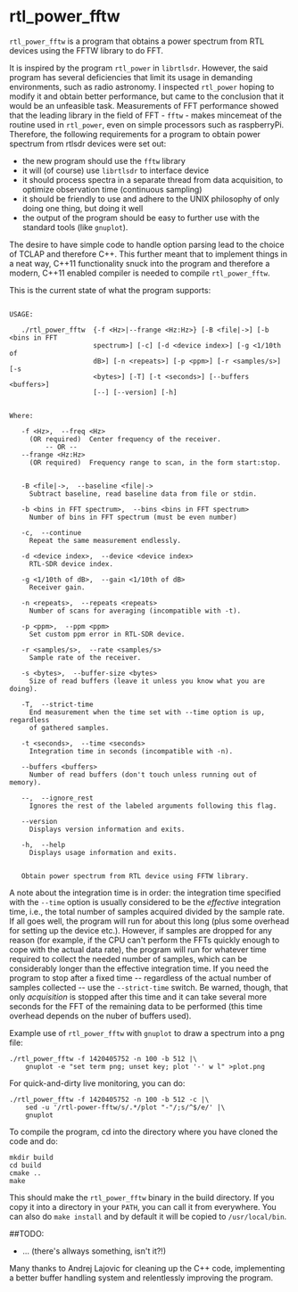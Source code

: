# rtl\_power\_fftw

`rtl_power_fftw` is a program that obtains a power spectrum from RTL
devices using the FFTW library to do FFT.

It is inspired by the program `rtl_power` in `librtlsdr`.  However, the
said program has several deficiencies that limit its usage in
demanding environments, such as radio astronomy. I inspected
`rtl_power` hoping to modify it and obtain better performance, but
came to the conclusion that it would be an unfeasible
task. Measurements of FFT performance showed that the leading library
in the field of FFT - `fftw` - makes mincemeat of the routine used in
`rtl_power`, even on simple processors such as raspberryPi. Therefore,
the following requirements for a program to obtain power spectrum from
rtlsdr devices were set out:

  - the new program should use the `fftw` library
  - it will (of course) use `librtlsdr` to interface device
  - it should process spectra in a separate thread from data acquisition,
	to optimize observation time (continuous sampling)
  - it should be friendly to use and adhere to the UNIX philosophy of
	only doing one thing, but doing it well
  - the output of the program should be easy to further use with the 
	standard tools (like `gnuplot`).
  
The desire to have simple code to handle option parsing lead to the 
choice of TCLAP and therefore C++. This further meant that to implement 
things in a neat way, C++11 functionality snuck into the program and 
therefore a modern, C++11 enabled compiler is needed to 
compile `rtl_power_fftw`.

This is the current state of what the program supports:

```

USAGE: 

   ./rtl_power_fftw  {-f <Hz>|--frange <Hz:Hz>} [-B <file|->] [-b <bins in FFT
                     spectrum>] [-c] [-d <device index>] [-g <1/10th of
                     dB>] [-n <repeats>] [-p <ppm>] [-r <samples/s>] [-s
                     <bytes>] [-T] [-t <seconds>] [--buffers <buffers>]
                     [--] [--version] [-h]


Where: 

   -f <Hz>,  --freq <Hz>
     (OR required)  Center frequency of the receiver.
         -- OR --
   --frange <Hz:Hz>
     (OR required)  Frequency range to scan, in the form start:stop.


   -B <file|->,  --baseline <file|->
     Subtract baseline, read baseline data from file or stdin.

   -b <bins in FFT spectrum>,  --bins <bins in FFT spectrum>
     Number of bins in FFT spectrum (must be even number)

   -c,  --continue
     Repeat the same measurement endlessly.

   -d <device index>,  --device <device index>
     RTL-SDR device index.

   -g <1/10th of dB>,  --gain <1/10th of dB>
     Receiver gain.

   -n <repeats>,  --repeats <repeats>
     Number of scans for averaging (incompatible with -t).

   -p <ppm>,  --ppm <ppm>
     Set custom ppm error in RTL-SDR device.

   -r <samples/s>,  --rate <samples/s>
     Sample rate of the receiver.

   -s <bytes>,  --buffer-size <bytes>
     Size of read buffers (leave it unless you know what you are doing).

   -T,  --strict-time
     End measurement when the time set with --time option is up, regardless
     of gathered samples.

   -t <seconds>,  --time <seconds>
     Integration time in seconds (incompatible with -n).

   --buffers <buffers>
     Number of read buffers (don't touch unless running out of memory).

   --,  --ignore_rest
     Ignores the rest of the labeled arguments following this flag.

   --version
     Displays version information and exits.

   -h,  --help
     Displays usage information and exits.


   Obtain power spectrum from RTL device using FFTW library.

```

A note about the integration time is in order: the integration time
specified with the `--time` option is usually considered to be the
*effective* integration time, i.e., the total number of samples acquired
divided by the sample rate. If all goes well, the program will run for about
this long (plus some overhead for setting up the device etc.). However, if
samples are dropped for any reason (for example, if the CPU can't perform
the FFTs quickly enough to cope with the actual data rate), the program will
run for whatever time required to collect the needed number of samples,
which can be considerably longer than the effective integration time. If you
need the program to stop after a fixed time -- regardless of the actual
number of samples collected -- use the `--strict-time` switch. Be warned,
though, that only *acquisition* is stopped after this time and it can take
several more seconds for the FFT of the remaining data to be performed (this
time overhead depends on the nuber of buffers used).

Example use of `rtl_power_fftw` with `gnuplot` to draw a spectrum into
a png file:

    ./rtl_power_fftw -f 1420405752 -n 100 -b 512 |\
        gnuplot -e "set term png; unset key; plot '-' w l" >plot.png

For quick-and-dirty live monitoring, you can do:

    ./rtl_power_fftw -f 1420405752 -n 100 -b 512 -c |\
        sed -u '/rtl-power-fftw/s/.*/plot "-"/;s/^$/e/' |\
        gnuplot

To compile the program, cd into the directory where you have cloned the code
and do:

    mkdir build
    cd build
    cmake ..
    make

This should make the `rtl_power_fftw` binary in the build directory.
If you copy it into a directory in your `PATH`, you can call it from everywhere.
You can also do `make install` and by default it will be copied to `/usr/local/bin`.

##TODO:

  - ... (there's allways something, isn't it?!)

Many thanks to Andrej Lajovic for cleaning up the C++ code, implementing a
better buffer handling system and relentlessly improving the program.
